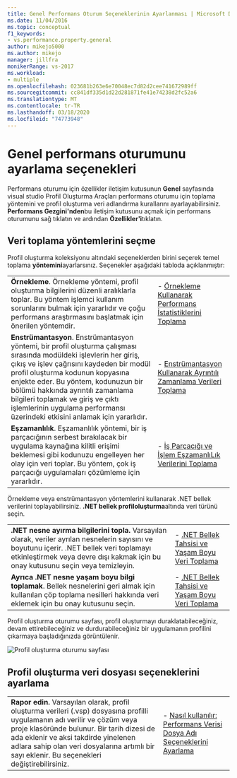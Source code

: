 ```yaml
---
title: Genel Performans Oturum Seçeneklerinin Ayarlanması | Microsoft Dokümanlar
ms.date: 11/04/2016
ms.topic: conceptual
f1_keywords:
- vs.performance.property.general
author: mikejo5000
ms.author: mikejo
manager: jillfra
monikerRange: vs-2017
ms.workload:
- multiple
ms.openlocfilehash: 023681b263e6e70048ec7d82d2cee741672989ff
ms.sourcegitcommit: cc841df335d1d22d281871fe41e74238d2fc52a6
ms.translationtype: MT
ms.contentlocale: tr-TR
ms.lasthandoff: 03/18/2020
ms.locfileid: "74773948"
---
```

# <a name="set-general-performance-session-options"></a>Genel performans oturumunu ayarlama seçenekleri

Performans oturumu için özellikler iletişim kutusunun **Genel** sayfasında visual studio Profil Oluşturma Araçları performans oturumu için toplama yöntemini ve profil oluşturma veri adlandırma kurallarını ayarlayabilirsiniz. **Performans Gezgini'nden**bu iletişim kutusunu açmak için performans oturumunu sağ tıklatın ve ardından **Özellikler'i**tıklatın.

## <a name="choosing-data-collection-methods"></a>Veri toplama yöntemlerini seçme

Profil oluşturma koleksiyonu altındaki seçeneklerden birini seçerek temel toplama **yöntemini**ayarlarsınız. Seçenekler aşağıdaki tabloda açıklanmıştır:

|||
|-|-|
|**Örnekleme**. Örnekleme yöntemi, profil oluşturma bilgilerini düzenli aralıklarla toplar. Bu yöntem işlemci kullanım sorunlarını bulmak için yararlıdır ve çoğu performans araştırmasını başlatmak için önerilen yöntemdir.|- [Örnekleme Kullanarak Performans İstatistiklerini Toplama](../profiling/collecting-performance-statistics-by-using-sampling.md)|
|**Enstrümantasyon**. Enstrümantasyon yöntemi, bir profil oluşturma çalışması sırasında modüldeki işlevlerin her giriş, çıkış ve işlev çağrısını kaydeden bir modül profil oluşturma kodunun kopyasına enjekte eder. Bu yöntem, kodunuzun bir bölümü hakkında ayrıntılı zamanlama bilgileri toplamak ve giriş ve çıktı işlemlerinin uygulama performansı üzerindeki etkisini anlamak için yararlıdır.|- [Enstrümantasyon Kullanarak Ayrıntılı Zamanlama Verileri Toplama](../profiling/collecting-detailed-timing-data-by-using-instrumentation.md)|
|**Eşzamanlılık**. Eşzamanlılık yöntemi, bir iş parçacığının serbest bırakılacak bir uygulama kaynağına kilitli erişimi beklemesi gibi kodunuzu engelleyen her olay için veri toplar. Bu yöntem, çok iş parçacığı uygulamaları çözümleme için yararlıdır.|- [İş Parçacığı ve İşlem EşzamanlıLık Verilerini Toplama](../profiling/collecting-thread-and-process-concurrency-data.md)|

 Örnekleme veya enstrümantasyon yöntemlerini kullanarak .NET bellek verilerini toplayabilirsiniz. **.NET bellek profiloluşturma**altında veri türünü seçin.

|||
|-|-|
|**.NET nesne ayırma bilgilerini topla.** Varsayılan olarak, veriler ayrılan nesnelerin sayısını ve boyutunu içerir. .NET bellek veri toplamayı etkinleştirmek veya devre dışı kakmak için bu onay kutusunu seçin veya temizleyin. |- [.NET Bellek Tahsisi ve Yaşam Boyu Veri Toplama](../profiling/collecting-dotnet-memory-allocation-and-lifetime-data.md)|
|**Ayrıca .NET nesne yaşam boyu bilgi toplamak**. Bellek nesnelerini geri almak için kullanılan çöp toplama nesilleri hakkında veri eklemek için bu onay kutusunu seçin.|- [.NET Bellek Tahsisi ve Yaşam Boyu Veri Toplama](../profiling/collecting-dotnet-memory-allocation-and-lifetime-data.md) |

 Profil oluşturma oturumu sayfası, profil oluşturmayı duraklatabileceğiniz, devam ettirebileceğiniz ve durdurabileceğiniz bir uygulamanın profilini çıkarmaya başladığınızda görüntülenir.

 ![Profil oluşturma oturumu sayfası](../profiling/media/prof_profilingsessionpage.png "PROF_ProfilingSessionPage")

## <a name="set-profiling-data-file-options"></a>Profil oluşturma veri dosyası seçeneklerini ayarlama

|||
|-|-|
|**Rapor edin.** Varsayılan olarak, profil oluşturma verileri (.vsp) dosyasına profilli uygulamanın adı verilir ve çözüm veya proje klasöründe bulunur. Bir tarih dizesi de ada eklenir ve aksi takdirde yinelenen adlara sahip olan veri dosyalarına artımlı bir sayı eklenir. Bu seçenekleri değiştirebilirsiniz.|- [Nasıl kullanılır: Performans Verisi Dosya Adı Seçeneklerini Ayarlama](../profiling/how-to-set-performance-data-file-name-options.md)|
